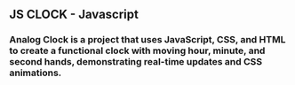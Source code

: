 ## JS CLOCK - Javascript
### Analog Clock is a project that uses JavaScript, CSS, and HTML to create a functional clock with moving hour, minute, and second hands, demonstrating real-time updates and CSS animations.


